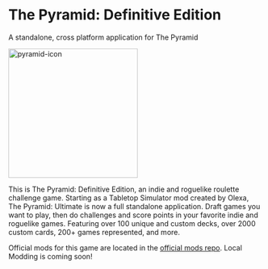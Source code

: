 # The Pyramid: Definitive Edition
A standalone, cross platform application for The Pyramid

<img width="256" height="256" alt="pyramid-icon" src="https://github.com/user-attachments/assets/21fb842e-91a6-46c2-8b17-a6ab67c16bc6" />

This is The Pyramid: Definitive Edition, an indie and roguelike roulette challenge game. Starting as a Tabletop Simulator mod created by Olexa, The Pyramid: Ultimate is now a full standalone application. Draft games you want to play, then do challenges and score points in your favorite indie and roguelike games. Featuring over 100 unique and custom decks, over 2000 custom cards, 200+ games represented, and more.

Official mods for this game are located in the [official mods repo](https://github.com/codeWonderland/pyramid-mods). Local Modding is coming soon!
